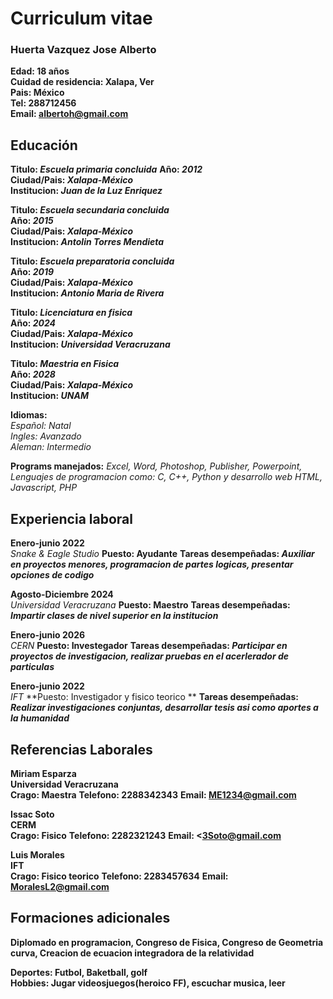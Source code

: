 # Curriculum vitae        
### Huerta Vazquez Jose Alberto
**Edad: 18 años**<br>
**Cuidad de residencia: Xalapa, Ver**<br>
**Pais: México**<br>
**Tel: 288712456**<br>
**Email: albertoh@gmail.com**
## Educación
**Titulo: _Escuela primaria concluida_**  **Año: _2012_** <br>
**Ciudad/Pais: _Xalapa-México_**<br>**Institucion: _Juan de la Luz Enriquez_**<br>


**Titulo: _Escuela secundaria concluida_**<br>  **Año: _2015_** <br>
**Ciudad/Pais: _Xalapa-México_**<br>   **Institucion: _Antolin Torres Mendieta_**


**Titulo: _Escuela preparatoria concluida_**<br>  **Año: _2019_** <br>
**Ciudad/Pais: _Xalapa-México_**<br>   **Institucion: _Antonio Maria de Rivera_**



**Titulo: _Licenciatura en fisica_**<br>  **Año: _2024_** <br>
**Ciudad/Pais: _Xalapa-México_**<br>   **Institucion: _Universidad Veracruzana_**


**Titulo: _Maestria en Fisica_**<br>  **Año: _2028_** <br>
**Ciudad/Pais: _Xalapa-México_**<br>   **Institucion: _UNAM_**


**Idiomas:**<br>
_Español: Natal_<br>  _Ingles: Avanzado_<br> _Aleman: Intermedio_


**Programs manejados:**
_Excel, Word, Photoshop, Publisher, Powerpoint, Lenguajes de programacion como: C, C++, Python y desarrollo web HTML, Javascript, PHP_


## Experiencia laboral

**Enero-junio 2022**<br> _Snake & Eagle Studio_ **Puesto: Ayudante**
**Tareas desempeñadas: _Auxiliar en proyectos menores, programacion de partes logicas, presentar opciones de codigo_**<br>

**Agosto-Diciembre 2024**<br> _Universidad Veracruzana_ **Puesto: Maestro**
**Tareas desempeñadas: _Impartir clases de nivel superior en la institucion_**<br>

**Enero-junio 2026**<br> _CERN_ **Puesto: Investegador**
**Tareas desempeñadas: _Participar en proyectos de investigacion, realizar pruebas en el acerlerador de particulas_**<br>


**Enero-junio 2022**<br> _IFT_ **Puesto: Investigador y fisico teorico **
**Tareas desempeñadas: _Realizar investigaciones conjuntas, desarrollar tesis asi como aportes a la humanidad_**<br>


## Referencias Laborales 
**Miriam Esparza**<br> 
**Universidad Veracruzana**<br>
**Crago: Maestra**
**Telefono: 2288342343** **Email: ME1234@gmail.com**

**Issac Soto**<br> 
**CERM**<br>
**Crago: Fisico**
**Telefono: 2282321243** **Email: <3Soto@gmail.com**

**Luis Morales**<br> 
**IFT**<br>
**Crago: Fisico teorico**
**Telefono: 2283457634** **Email: MoralesL2@gmail.com**

## Formaciones adicionales 
**Diplomado en programacion, Congreso de Fisica, Congreso de Geometria curva, Creacion de ecuacion integradora de la relatividad**<br>

**Deportes: Futbol, Baketball, golf**<br> 
**Hobbies: Jugar videosjuegos(heroico FF), escuchar musica, leer**


